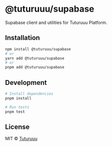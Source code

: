 # @tuturuuu/supabase

Supabase client and utilities for Tuturuuu Platform.

## Installation

```bash
npm install @tuturuuu/supabase
# or
yarn add @tuturuuu/supabase
# or
pnpm add @tuturuuu/supabase
```

## Development

```bash
# Install dependencies
pnpm install

# Run tests
pnpm test
```

## License

MIT © [Tuturuuu](https://github.com/tutur3u)
